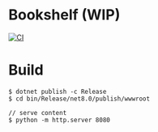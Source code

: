 # Bookshelf (WIP)

[![CI](https://github.com/yoshinorin/bookshelf/actions/workflows/ci.yml/badge.svg)](https://github.com/yoshinorin/bookshelf/actions/workflows/ci.yml)

# Build

```
$ dotnet publish -c Release
$ cd bin/Release/net8.0/publish/wwwroot

// serve content
$ python -m http.server 8080
```
